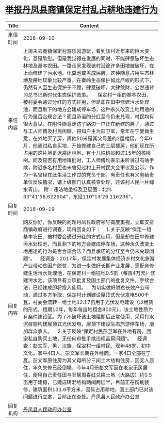 # <a href="http://www.shangluo.gov.cn/zmhd/ldxxxx.jsp?urltype=leadermail.LeaderMailContentUrl&wbtreeid=1112&leadermailid=4912">举报丹凤县商镇保定村乱占耕地违建行为</a>
| Title |                                                                                                                                                                                                                                                                                                                                                         Content                                                                                                                                                                                                                                                                                                                                                          |
|:-----:|--------------------------------------------------------------------------------------------------------------------------------------------------------------------------------------------------------------------------------------------------------------------------------------------------------------------------------------------------------------------------------------------------------------------------------------------------------------------------------------------------------------------------------------------------------------------------------------------------------------------------------------------------------------------------------------------------------------------------|
| 来信时间  | 2018-09-10                                                                                                                                                                                                                                                                                                                                                                                                                                                                                                                                                                                                                                                                                                               |
| 来信内容  | 上周末去商镇保定村游乐园游玩，看到该村近年来的巨大变化，甚是欣慰。但是我觉得在发展的同时，不能肆意破坏生态林地及基本农田。一路走来发现该村沿途许多田地被破坏，在上面修建了污水池、化粪池或盖成民房，这种随意占用生态林地及耕地现象比较严重。在秦岭生态保护如此严峻的形式下，仍然有人至生态保护于不顾，肆意破坏，大肆敛财，公然违背习总书记新时代生态保护政策。     保定村一组的基本农田，被村委会通过分红的方式征用，但是却在田中修建污水处理池，而且剩下的地方会建成停车场，这种永久改变土地用途的行为是否合规合法？而且承诺的分红至今仍未兑现，村民均有很大意见。在附件随意走访了路边一户正在新建的房子，通过与工人师傅及村民闲聊，得知户主为彭卫军，常年在宁夏做生意，在外地买了房，离他50米是其父母盖的2层楼房，今年6月，他通过私自买地，开始修建自己的三层楼房，他们现在所占用的这片地是退耕还林地，有十几株树龄超过15年的核桃树。问及是否有用地审批时，工人师傅均表示未听说过有啥手续，附近多名村民也未曾见过村上开村民大会审议及公示。作为一名曾经在此生活工作过的党员干部，有责任也有义务给贵单位反映情况，请上级部门认真核查处理，还该村人民一片绿水青山。 附：违法地坐标及卫星图：北纬33°41'58.622604"，东经110°13'29.116236"。                                                                                                                              |
| 回复时间  | 2018-09-19                                                                                                                                                                                                                                                                                                                                                                                                                                                                                                                                                                                                                                                                                                               |
| 回复内容  | 网友你好，你反映的问题丹凤县政府领导高度重视，立即安排商镇政府进行调查，现将回复如下：    1.关于反映“保定一组基本农田，被村委会通过分红的方式征用，但是却在田中修建污水处理池，而且剩下的地方会建成停车场，这种永久改变土地用途的行为是否合规合法？而且承诺的分红至今仍未兑现问题”。    经调查：2017年，保定村发展集体经济乡村文化旅游产业带动贫困户脱贫，为进一步做好长期产业发展，需配套修建生活污水处理池，在保定村一组征地0.5亩（每亩4万元）修建污水池，该项目有立项批复及国土部门的批复文件，手续合法，已经建成即将投入使用。    为切实做好脱贫长效产业带动，通过多方争取，保定村计划建设屋顶式光伏发电500千瓦，村委会流转一组土地12.17亩用于光伏发电建设（以租赁的形式，租期10年，每年每亩地租金800元），该土地性质为有条件建设区。为了不破坏该土地租期后正常使用，采用打水泥桩钢构建屋顶式光伏发电，屋顶下建设生态旅游停车场，增加群众收入。    2.关于反映“保定村民彭卫军在外地有房，回家私自购买土地，无任何审批手续违规盖房问题”。    经调查：彭文军，男，汉族，保定村一组村民，现年48岁，初中文化，家中4口人。彭文军长期在外经商，一家4口全部在宁夏。彭文军原住房为其父母所分三间土木结构住房，因无人居住，年久失修已经倒塌，今年4月份彭文军因在老家无房居住，便用自己责任田与邻居周喜红兑换土地（大路边）约0.5亩用于建房，已建成砖混结构两间两层半，目前正在粉刷装修，建筑面积131.6平方米，因其占用耕地，国土部门已对该问题进行立案，目前正在查处。丹凤县人民政府办公室 |
| 回复机构  | <a href="../../categories/agencies/丹凤县人民政府办公室.md">丹凤县人民政府办公室</a>                                                                                                                                                                                                                                                                                                                                                                                                                                                                                                                                                                                                                                                         |